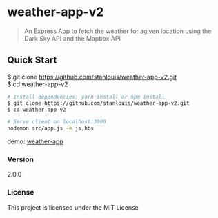 # weather-app-v2

> An Express App to fetch the weather for agiven location using the Dark Sky API and the Mapbox API

## Quick Start

$ git clone https://github.com/stanlouis/weather-app-v2.git  
$ cd weather-app-v2

```bash
# Install dependencies: yarn install or npm install
$ git clone https://github.com/stanlouis/weather-app-v2.git
$ cd weather-app-v2

# Serve client on localhost:3000
nodemon src/app.js -e js,hbs

```

demo:
[weather-app](https://stan-weather-app.herokuapp.com/)

### Version

2.0.0

### License

This project is licensed under the MIT License
